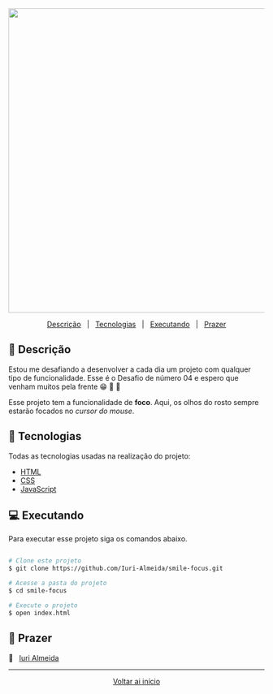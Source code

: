 <div align = "center" id = "top">

<img width="600" src="https://user-images.githubusercontent.com/60857927/110247261-24677700-7f4a-11eb-9e05-7b16309917f5.gif">

</div>

<div align = "center">

<p>

<a href="#descricao">Descrição</a> &#xa0; | &#xa0;
<a href="#tecnologias">Tecnologias</a> &#xa0; | &#xa0;
<a href="#executando">Executando</a> &#xa0; | &#xa0;
<a href="#prazer">Prazer</a>

</p>

</div>

<div id = "descricao">

## :pushpin: Descrição

<p>

Estou me desafiando a desenvolver a cada dia um projeto com qualquer tipo de funcionalidade. Esse é o Desafio de número 04 e espero que venham muitos pela frente 😁 🚀 💜

Esse projeto tem a funcionalidade de <b>foco</b>. Aqui, os olhos do rosto sempre estarão focados no <i>cursor do mouse</i>.

</p>

</div>

<div id = "tecnologias">

## :rocket: Tecnologias

Todas as tecnologias usadas na realização do projeto:

- [HTML](https://developer.mozilla.org/pt-BR/docs/Web/HTML)
- [CSS](https://developer.mozilla.org/pt-BR/docs/Web/CSS)
- [JavaScript](https://developer.mozilla.org/pt-BR/docs/Web/JavaScript)

</div>

<div id = "executando">

## :computer: Executando

Para executar esse projeto siga os comandos abaixo.

```bash

# Clone este projeto
$ git clone https://github.com/Iuri-Almeida/smile-focus.git

# Acesse a pasta do projeto
$ cd smile-focus

# Execute o projeto
$ open index.html
```

</div>

<div id = "prazer">

## 🤝 Prazer

:man: &#xa0; [Iuri Almeida](https://www.linkedin.com/in/iurilopesalmeida/)

</div>

<hr>

<div align = "center">

<a href = "#top">Voltar ai início</a>

</div>
